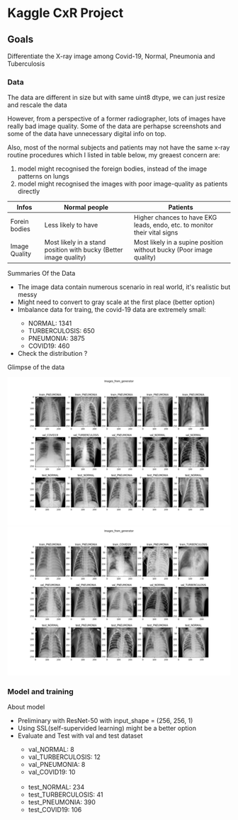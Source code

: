 # Kaggle CxR Project

## Goals
<p>Differentiate the X-ray image among Covid-19, Normal, Pneumonia and Tuberculosis</p>

### Data

<p>The data are different in size but with same uint8 dtype, we can just resize and rescale the data</p>

<p>However, from a perspective of a former radiographer, lots of images have really bad image quality.
Some of the data are perhapse screenshots and some of the data have unnecessary digital info on top.</p>
<p>Also, most of the normal subjects and patients may not have the same x-ray routine procedures which I listed in table below, my greaest concern are:</p>
<ol>
   <li> model might recognised the foreign bodies, instead of the image patterns on lungs </li>
   <li> model might recognised the images with poor image-quality as patients directly</li>
</ol>

Infos   | Normal people | Patients
---|---|---
Forein bodies | Less likely to have | Higher chances to have EKG leads, endo, etc. to monitor their vital signs
Image Quality | Most likely in a stand position with bucky (Better image quality) | Most likely in a supine position without bucky (Poor image quality)

<p>Summaries Of the Data</p>
<ul>
   <li> The image data contain numerous scenario in real world, it's realistic but messy</li>
   <li> Might need to convert to gray scale at the first place (better option)</li>
   <li> Imbalance data for traing, the covid-19 data are extremely small:</li>
   <ul>
      <li>NORMAL: 1341</li>
      <li>TURBERCULOSIS: 650</li>
      <li>PNEUMONIA: 3875</li>
      <li>COVID19: 460</li>
   </ul>
   <li>Check the distribution ?</li>
</ul>

<p> Glimpse of the data </p>
<img src="./figs/data_Vis.png" alt="Oops something wrong" width="600"/> 
<img src="./figs/data_Vis2.png" alt="Oops something wrong" width="600"/> 

### Model and training 
<p>About model</p>
<ul>
   <li> Preliminary with ResNet-50 with input_shape = (256, 256, 1)</li>
   <li> Using SSL(self-supervided learning) might be a better option </li>
   <li> Evaluate and Test with val and test dataset</li>
   <ul>
      <li>val_NORMAL: 8</li>
      <li>val_TURBERCULOSIS: 12</li>
      <li>val_PNEUMONIA: 8</li>
      <li>val_COVID19: 10</li>
      <br>
      <li>test_NORMAL: 234</li>
      <li>test_TURBERCULOSIS: 41</li>
      <li>test_PNEUMONIA: 390</li>
      <li>test_COVID19: 106</li>
   </ul>
</ul>
